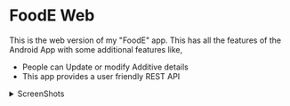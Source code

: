 # FoodE Web

This is the web version of my "FoodE" app. This has all the features of the Android App with some additional features like,

- People can Update or modify Additive details
- This app provides a user friendly REST API

<details>
  <summary>ScreenShots</summary>
  
<p align="center">
<img src="https://github.com/SuhasDissa/Food-E-Web/assets/64766434/06b45de5-b666-4455-af11-0051f6849b3b" width="49%">
<img src="https://github.com/SuhasDissa/Food-E-Web/assets/64766434/519c5db6-f458-49bb-b20d-a5013c7ab5a1" width="49%">
<br/>
</p>
    
</details>

